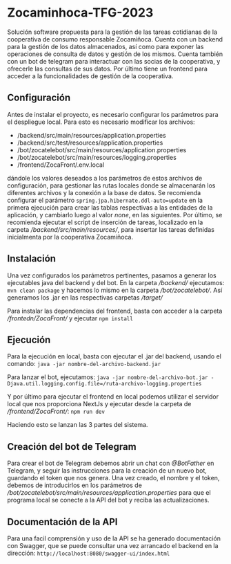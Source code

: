 # Zocaminhoca-TFG-2023

Solución software propuesta para la gestión de las tareas cotidianas de la cooperativa de consumo responsable Zocamiñoca. Cuenta con un backend para la gestión de los datos almacenados, así como para exponer las operaciones de consulta de datos y gestión de los mismos. Cuenta también con un bot de telegram para interactuar con las socias de la cooperativa, y ofrecerle las consultas de sus datos. Por último tiene un frontend para acceder a la funcionalidades de gestión de la cooperativa.

## Configuración

Antes de instalar el proyecto, es necesario configurar los parámetros para el despliegue local. Para esto es necesario modificar los archivos:

- /backend/src/main/resources/application.properties
- /backend/src/test/resources/application.properties
- /bot/zocatelebot/src/main/resources/application.properties
- /bot/zocatelebot/src/main/resources/logging.properties
- /frontend/ZocaFront/.env.local

dándole los valores deseados a los parámetros de estos archivos de configuración, para gestionar las rutas locales donde se almacenarán los diferentes archivos y la conexión a la base de datos. 
Se recomienda configurar el parámetro 
`spring.jpa.hibernate.ddl-auto=update`
en la primera ejecución para crear las tablas respectivas a las entidades de la aplicación, y cambiarlo luego al valor _none_, en las siguientes.
Por último, se recomienda ejecutar el script de inserción de tareas, localizado en la carpeta _/backend/src/main/resources/_, para insertar las tareas definidas inicialmenta por la cooperativa Zocamiñoca.

## Instalación

Una vez configurados los parámetros pertinentes, pasamos a generar los ejecutables java del backend y del bot.
En la carpeta _/backend/_ ejecutamos:
`mvn clean package`
y hacemos lo mismo en la carpeta _/bot/zocatelebot/_. Así generamos los .jar en las respectivas carpetas _/target/_

Para instalar las dependencias del frontend, basta con acceder a la carpeta _/frontedn/ZocaFront/_ y ejecutar
`npm install`

## Ejecución

Para la ejecución en local, basta con ejecutar el .jar del backend, usando el comando:
`java -jar nombre-del-archivo-backend.jar`

Para lanzar el bot, ejecutamos:
`java -jar nombre-del-archivo-bot.jar -Djava.util.logging.config.file=/ruta-archivo-logging.properties`

Y por último para ejecutar el frontend en local podemos utilizar el servidor local que nos proporciona NextJs y ejecutar desde la carpeta de _/frontend/ZocaFront/_:
`npm run dev`

Haciendo esto se lanzan las 3 partes del sistema.

## Creación del bot de Telegram

Para crear el bot de Telegram debemos abrir un chat con _@BotFather_ en Telegram, y seguir las instrucciones para la creación de un nuevo bot, guardando el token que nos genera. Una vez creado, el nombre y el token, debemos de introducirlos en los parámetros de _/bot/zocatelebot/src/main/resources/application.properties_ para que el programa local se conecte a la API del bot y reciba las actualizaciones.

## Documentación de la API

Para una facil comprensión y uso de la API se ha generado documentación con Swagger, que se puede consultar una vez arrancado el backend en la dirección:
`http://localhost:8080/swagger-ui/index.html`